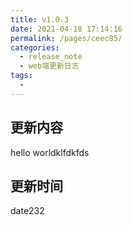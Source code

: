 ```yaml
---
title: v1.0.3
date: 2021-04-18 17:14:16
permalink: /pages/ceec85/
categories:
  - release_note
  - web端更新日志
tags:
  -
---
```

## 更新内容
hello worldklfdkfds
## 更新时间
date232